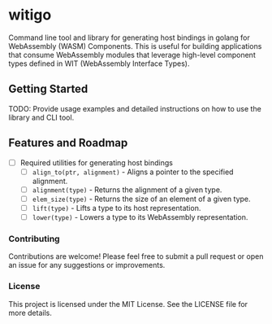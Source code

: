 # witigo

Command line tool and library for generating host bindings in golang for WebAssembly (WASM) Components. This is useful for building applications that consume WebAssembly modules that leverage high-level component types defined in WIT (WebAssembly Interface Types).

## Getting Started

TODO: Provide usage examples and detailed instructions on how to use the library and CLI tool.

## Features and Roadmap

- [ ] Required utilities for generating host bindings
  - [ ] `align_to(ptr, alignment)` - Aligns a pointer to the specified alignment.
  - [ ] `alignment(type)` - Returns the alignment of a given type.
  - [ ] `elem_size(type)` - Returns the size of an element of a given type.
  - [ ] `lift(type)` - Lifts a type to its host representation.
  - [ ] `lower(type)` - Lowers a type to its WebAssembly representation.

### Contributing

Contributions are welcome! Please feel free to submit a pull request or open an issue for any suggestions or improvements.

### License

This project is licensed under the MIT License. See the LICENSE file for more details.

